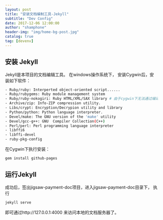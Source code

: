 ```yaml
---
layout: post
title: "安装文档编制工具-Jekyll"
subtitle: "Dev Config"
date: 2017-12-06 12:00:00
author: "shamphone"
header-img: "img/home-bg-post.jpg"
catalog: true
tag: [devenv]
---
```


## 安装 Jekyll

Jekyll是本项目的文档编辑工具。 在windows操作系统下， 安装Cygwin后，安装如下软件：

```bash
- Ruby/ruby: Interperted object-oriented script......
- Ruby/rubygems: Ruby module management system
- Ruby/ruby-nokogiri: Ruby HTML/XML/SAX library	# 由于cygwin下无法通过编译这个库 1.6.6.2
- Archive/zip: Info-ZIP compression utility.
- Libs/crypt: Encryption/Decrypion utility and library
- Python/python: Python language interpreter.
- Devel/make: The GNU version of the 'make' utility
- Devel/gcc-g++: GNU  Compiler Collection(C++)
- Perl/perl: Perl programming language interpreter
- libffi6
- libffi-devel
- ruby-pkg-config
```

在Cygwin下执行安装：

```bash
gem install github-pages 
```

## 运行Jekyll

成功后，签出jigsaw-payment-doc项目，进入jigsaw-payment-doc目录下， 执行

```bash
jekyll serve
```

即可通过http://127.0.0.1:4000 来访问本地的文档服务器了。 